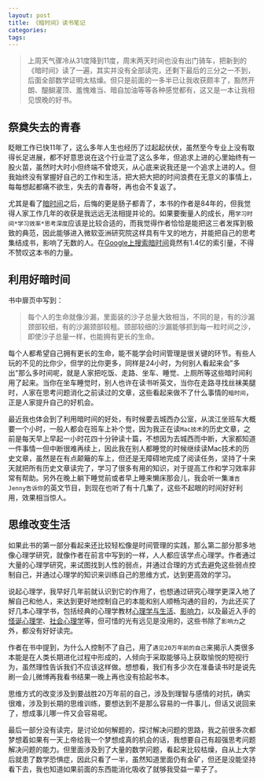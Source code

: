 ```yaml
---
layout: post
title: 《暗时间》读书笔记
categories:
tags:
---
```

>上周天气骤冷从31度降到11度，周末两天时间也没有出门骑车，把新到的《暗时间》读了一遍，其实并没有全部读完，还剩下最后的三分之一不到，后面全部数学证明太枯燥。但只是前面的一多半已让我收获颇丰了，豁然开朗、醍醐灌顶、羞愧难当、暗自加油等等各种感觉都有，这又是一本让我相见恨晚的好书。

## 祭奠失去的青春
眨眼工作已快11年了，这么多年人生也经历了过起起伏伏，虽然至今专业上没有取得长足进展，都不好意思说在这个行业混了这么多年，但追求上进的心里始终有一股火苗，虽然时大时小但终端不曾熄灭，从心底来说我还是一个追求上进的人。但我始终没有掌握好自己的工作和生活，把大把大把的时间浪费在无意义的事情上，每每想起都痛不欲生，失去的青春呀，再也会不复返了。

尤其是看了[暗时间](http://book.douban.com/subject/6709809/)之后，后悔的更是肠子都青了，本书的作者是84年的，但我觉得人家工作几年的收获是我远远无法相提并论的。如果要衡量人的成长，用`学习时间*学习效率*思考深度`应该是比较合适的，而我觉得作者恰恰是能把这三者发挥到极致的典范，因此能够进入微软亚洲研究院这样具有牛叉的地方，并能把自己的思考集结成书，影响了无数的人。在[Google上搜索暗时间](http://www.google.com.hk/search?q=%E6%9A%97%E6%97%B6%E9%97%B4)竟然有1.4亿的索引量，不得不赞叹这本书的力量。

## 利用好暗时间
书中扉页中写到：
>每个人的生命就像沙漏，里面装的沙子总量大致相当，不同的是，有的沙漏颈部较细，有的沙漏颈部较粗。颈部较细的沙漏能够抓到每一粒时间之沙，即使沙子总量一样，也能拥有更长的生命。

每个人都希望自己拥有更长的生命，能不能学会时间管理是很关键的环节。有些人玩的不见的比你少，但学的比你更多，同样是24小时，为何别人看起来会"多出"那么多时间呢，就是人家把吃饭、走路、坐车、睡觉、上厕所等这些暗时间利用了起来。当你在坐车睡觉时，别人也许在读书听英文，当你在走路寻找丝袜美腿时，人家在思考问题消化之前读过的文章，这些看起来做不了什么事情的`暗时间`，正是人家提升自己的好机会。

最近我也体会到了利用暗时间的好处，有时候要去城西办公室，从滨江坐班车大概要一个小时，一般人都会在班车上补个觉，因为我正在读`Mac技术`的历史文章，之前是每天早上早起一小时花四十分钟读十篇，不想因为去城西而中断，大家都知道一件事情一但中断很难再续上，因此我在别人都睡觉的时候继续读Mac技术的历史文章，虽然是在有点颠簸的车上，但还是无障碍地完成了阅读任务，坚持了十来天就把所有历史文章读完了，学习了很多有用的知识，对于提高工作和学习效率非常有帮助。另外在晚上躺下睡觉前或者早上睡来懒床那会儿，我会听一集`潘吉Jenny告诉你`的英文节目，到现在也听了有十几集了，这些不起眼的时间好好利用，效果相当惊人。

## 思维改变生活
如果此书的第一部分看起来还比较轻松像是时间管理的实践，那么第二部分那多地像心理学研究，就像作者在前言中写到的一样，人人都应该学点心理学。作者通过大量的心理学研究，来试图找到人性的弱点，并通过合理的方式去避免这些弱点控制自己，并通过心理学的知识来训练自己的思维方式，达到更高效的学习。

说起心理学，我早好几年前就认识到它的作用了，也想通过研究心理学更深入地了解自己和他人，来达到更好地控制自己的本能和别人顺畅沟通的目的，为此还买了好几本心理学书，包括经典的心理学教材[心理学与生活](http://book.douban.com/subject/1032501/)、[影响力](http://book.douban.com/subject/1005576/)，以及最近入手的[怪诞心理学](http://book.douban.com/subject/3908032/)、[社会心理学](http://book.douban.com/subject/1476651/)等，但可惜的光有远见是没用的，这些书除了`影响力`之外，都没有好好读完。

作者在书中提到，为什么人控制不了自己，用了`遇见20万年前的自己`来揭示人类很多本能是在人类长期进化过程中形成的，人倾向于采取能够马上获取愉悦的短视行为，虽然理性告诉我们不应该这样做。想想看，我们有多少次在准备读书时是说先刷一会儿微博再我看书结果一晚上再也没有拾起书本。

思维方式的改变涉及到要战胜20万年前的自己，涉及到理智与感情的对抗，确实很难，涉及到长期的思维训练，要想达到不是那么容易的一件事儿，但话又说回来了，想成事儿哪一件又会容易呢。

最后一部分没有读完，是讨论如何解题的，探讨解决问题的思路，我之前很多次都梦想着如果有一天上帝给我一个梦想成真的机会的话，我想要自己有超强思考问题解决问题的能力。但里面涉及到了大量的数学问题，看起来比较枯燥，自从上大学后就患了数学恐惧症，因此只看了一半，虽然知道里面仍有金矿，但还是没能坚持看下去，我也知道如果前面的东西能消化吸收了就够我受益一辈子了。
